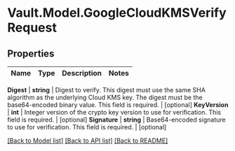 # Vault.Model.GoogleCloudKMSVerifyRequest

## Properties

Name | Type | Description | Notes
------------ | ------------- | ------------- | -------------

**Digest** | **string** | Digest to verify. This digest must use the same SHA algorithm as the underlying Cloud KMS key. The digest must be the base64-encoded binary value. This field is required. | [optional] **KeyVersion** | **int** | Integer version of the crypto key version to use for verification. This field is required. | [optional] **Signature** | **string** | Base64-encoded signature to use for verification. This field is required. | [optional] 

[[Back to Model list]](../README.md#documentation-for-models) [[Back to API list]](../README.md#documentation-for-api-endpoints) [[Back to README]](../README.md)

